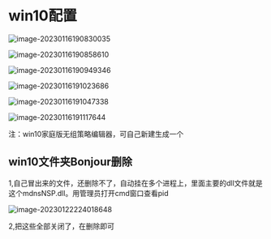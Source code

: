 # win10配置

![image-20230116190830035](D:\工具\Typora\image\image-20230116190830035.png)

![image-20230116190858610](D:\工具\Typora\image\image-20230116190858610.png)

![image-20230116190949346](D:\工具\Typora\image\image-20230116190949346.png)

![image-20230116191023686](D:\工具\Typora\image\image-20230116191023686.png)

![image-20230116191047338](D:\工具\Typora\image\image-20230116191047338.png)

![image-20230116191117644](D:\工具\Typora\image\image-20230116191117644.png)

注：win10家庭版无组策略编辑器，可自己新建生成一个

## win10文件夹Bonjour删除

1,自己冒出来的文件，还删除不了，自动挂在多个进程上，里面主要的dll文件就是这个mdnsNSP.dll。用管理员打开cmd窗口查看pid

![image-20230122224018648](D:\工具\Typora\image\image-20230122224018648.png)

2,把这些全部关闭了，在删除即可